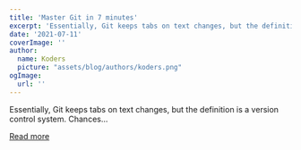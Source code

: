 ```yaml
---
title: 'Master Git in 7 minutes'
excerpt: 'Essentially, Git keeps tabs on text changes, but the definition is a version control system. Chances...'
date: '2021-07-11'
coverImage: ''
author:
  name: Koders
  picture: "assets/blog/authors/koders.png"
ogImage:
  url: ''
---
```


Essentially, Git keeps tabs on text changes, but the definition is a version control system. Chances...

[Read more](https://dev.to/valeriavg/master-git-in-7-minutes-gai)
